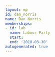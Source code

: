 ```yaml
---
layout: mp
id: dan_norris
name: Dan Norris
memberships:
- id: lab
  name: Labour Party
  start: 
  end: '2010-03-30'
autogenerated: true
---
```

